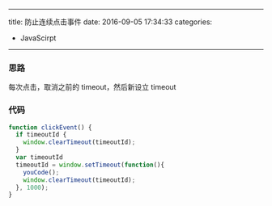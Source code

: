 ----
title: 防止连续点击事件
date: 2016-09-05 17:34:33
categories:
- JavaScirpt
----
### 思路
每次点击，取消之前的 timeout，然后新设立 timeout

### 代码

```js
function clickEvent() {
  if timeoutId {
    window.clearTimeout(timeoutId);
  }
  var timeoutId
  timeoutId = window.setTimeout(function(){
    youCode();
    window.clearTimeout(timeoutId);
  }, 1000);
}
```